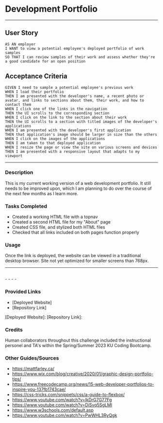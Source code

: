 # Development Portfolio

 - - - -

## User Story
```
AS AN employer
I WANT to view a potential employee's deployed portfolio of work samples
SO THAT I can review samples of their work and assess whether they're a good candidate for an open position

```

## Acceptance Criteria
```
GIVEN I need to sample a potential employee's previous work
WHEN I load their portfolio
THEN I am presented with the developer's name, a recent photo or avatar, and links to sections about them, their work, and how to contact them
WHEN I click one of the links in the navigation
THEN the UI scrolls to the corresponding section
WHEN I click on the link to the section about their work
THEN the UI scrolls to a section with titled images of the developer's applications
WHEN I am presented with the developer's first application
THEN that application's image should be larger in size than the others
WHEN I click on the images of the applications
THEN I am taken to that deployed application
WHEN I resize the page or view the site on various screens and devices
THEN I am presented with a responsive layout that adapts to my viewport

```
- - - -

### Description
This is my current working version of a web development portfolio. It still needs to be improved upon, which I am planning to do over the course of the next few months as I learn more.

### Tasks Completed
* Created a working HTML file with a topnav
* Created a second HTML file for my "About" page
* Created CSS file, and stylized both HTML files
* Checked that all links included on both pages function properly

### Usage
Once the link is deployed, the website can be viewed in a traditional desktop browser. Site not yet optimized for smaller screens than 768px.

- - - -
<p align="center">
<img src="">
</p>
- - - -

### Provided Links
* [Deployed Website]
* [Repository Link]

[Deployed Website]:
[Repository Link]:

### Credits
Human collaborators throughout this challenge included the instructional personel and TA's within the Spring/Summer 2023 KU Coding Bootcamp.

### Other Guides/Sources
* https://mattfarley.ca/
* https://www.wix.com/blog/creative/2020/01/graphic-design-portfolio-tips/
* https://www.freecodecamp.org/news/15-web-developer-portfolios-to-inspire-you-137fb1743cae/
* https://css-tricks.com/snippets/css/a-guide-to-flexbox/
* https://www.youtube.com/watch?v=lkDrG7G77Fg
* https://www.youtube.com/watch?v=DiSvq5SgLMI
* https://www.w3schools.com/default.asp
* https://www.youtube.com/watch?v=PwWHL3RyQgk